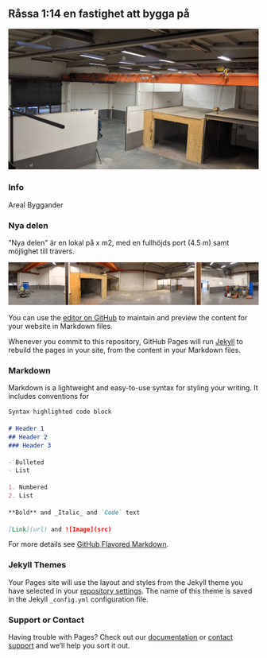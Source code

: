 ## Råssa 1:14 en fastighet att bygga på

![nya delen](PXL_20210123_081130911.jpg)

### Info
Areal 
Byggander


### Nya delen
"Nya delen" är en lokal på x m2, med en fullhöjds port (4.5 m) samt möjlighet till travers.

![Panorama vy nya delen](PXL_20210123_103936041.PANO.jpg)



You can use the [editor on GitHub](https://github.com/JohanWranker/rassa114/edit/gh-pages/index.md) to maintain and preview the content for your website in Markdown files.

Whenever you commit to this repository, GitHub Pages will run [Jekyll](https://jekyllrb.com/) to rebuild the pages in your site, from the content in your Markdown files.

### Markdown

Markdown is a lightweight and easy-to-use syntax for styling your writing. It includes conventions for

```markdown
Syntax highlighted code block

# Header 1
## Header 2
### Header 3

- Bulleted
- List

1. Numbered
2. List

**Bold** and _Italic_ and `Code` text

[Link](url) and ![Image](src)
```

For more details see [GitHub Flavored Markdown](https://guides.github.com/features/mastering-markdown/).

### Jekyll Themes

Your Pages site will use the layout and styles from the Jekyll theme you have selected in your [repository settings](https://github.com/JohanWranker/rassa114/settings). The name of this theme is saved in the Jekyll `_config.yml` configuration file.

### Support or Contact

Having trouble with Pages? Check out our [documentation](https://docs.github.com/categories/github-pages-basics/) or [contact support](https://support.github.com/contact) and we’ll help you sort it out.
